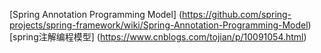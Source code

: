 [Spring Annotation Programming Model] (https://github.com/spring-projects/spring-framework/wiki/Spring-Annotation-Programming-Model)
[spring注解编程模型] (https://www.cnblogs.com/tojian/p/10091054.html)







